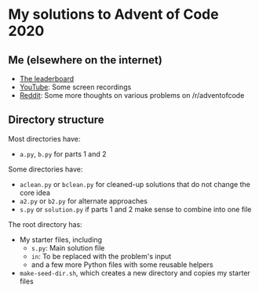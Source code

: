 # My solutions to Advent of Code 2020

## Me (elsewhere on the internet)

- [The leaderboard](https://adventofcode.com/2020/leaderboard)
- [YouTube](https://www.youtube.com/channel/UCFXfWAIJPc2b-wDn2YhfvyQ): Some screen recordings
- [Reddit](https://www.reddit.com/user/prendradjaja): Some more thoughts on various problems on /r/adventofcode

## Directory structure

Most directories have:

- `a.py`, `b.py` for parts 1 and 2

Some directories have:

- `aclean.py` or `bclean.py` for cleaned-up solutions that do not change the core idea
- `a2.py` or `b2.py` for alternate approaches
- `s.py` or `solution.py` if parts 1 and 2 make sense to combine into one file

The root directory has:

- My starter files, including
    - `s.py`: Main solution file
    - `in`: To be replaced with the problem's input
    - and a few more Python files with some reusable helpers
- `make-seed-dir.sh`, which creates a new directory and copies my starter files

